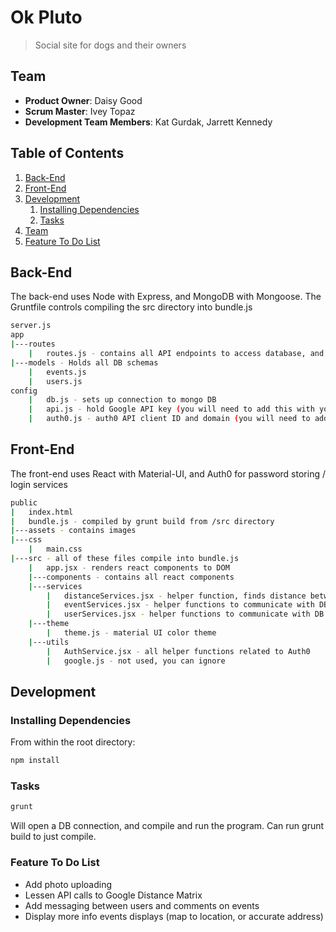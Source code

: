 # Ok Pluto

> Social site for dogs and their owners

## Team

  - __Product Owner__: Daisy Good
  - __Scrum Master__: Ivey Topaz
  - __Development Team Members__: Kat Gurdak, Jarrett Kennedy

## Table of Contents

1. [Back-End](#Back-End)
1. [Front-End](#Front-End)
1. [Development](#development)
    1. [Installing Dependencies](#installing-dependencies)
    1. [Tasks](#tasks)
1. [Team](#team)
1. [Feature To Do List](#Feature-To-Do-List)

## Back-End

The back-end uses Node with Express, and MongoDB with Mongoose. The Gruntfile controls compiling the src directory into bundle.js

```sh
server.js
app
|---routes 
    |   routes.js - contains all API endpoints to access database, and outside APIs
|---models - Holds all DB schemas
    |   events.js
    |   users.js
config
    |   db.js - sets up connection to mongo DB
    |   api.js - hold Google API key (you will need to add this with your own key) - most Google API communication is through script tag in index.html
    |   auth0.js - auth0 API client ID and domain (you will need to add this with your own info) - utilized on front end
```

## Front-End

The front-end uses React with Material-UI, and Auth0 for password storing / login services

```sh
public
|   index.html
|   bundle.js - compiled by grunt build from /src directory
|---assets - contains images
|---css
    |   main.css
|---src - all of these files compile into bundle.js
    |   app.jsx - renders react components to DOM
    |---components - contains all react components
    |---services
        |   distanceServices.jsx - helper function, finds distance between user and other users or meetups
        |   eventServices.jsx - helper functions to communicate with DB
        |   userServices.jsx - helper functions to communicate with DB
    |---theme
        |   theme.js - material UI color theme
    |---utils
        |   AuthService.jsx - all helper functions related to Auth0
        |   google.js - not used, you can ignore
```

## Development
### Installing Dependencies

From within the root directory:

```sh
npm install
```

### Tasks

```sh
grunt
```

Will open a DB connection, and compile and run the program. Can run grunt build to just compile.

### Feature To Do List

* Add photo uploading
* Lessen API calls to Google Distance Matrix
* Add messaging between users and comments on events
* Display more info events displays (map to location, or accurate address)

